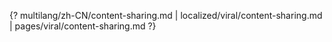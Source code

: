 {? multilang/zh-CN/content-sharing.md | localized/viral/content-sharing.md | pages/viral/content-sharing.md ?}
